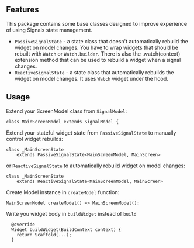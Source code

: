 ## Features

This package contains some base classes designed to improve experience of using Signals state
management.

- `PassiveSignalState` - a state class that doesn't automatically rebuild the widget on model changes. You have to wrap widgets that should be rebuilt with `Watch` or `Watch.builder`. There is also the .watch(context) extension method that can be used to rebuild a widget when a signal changes.
- `ReactiveSignalState` - a state class that automatically rebuilds the widget on model changes. It uses `Watch` widget under the hood.

## Usage

Extend your ScreenModel class from `SignalModel`:

```
class MainScreenModel extends SignalModel {
```

Extend your stateful widget state from `PassiveSignalState` to manually control widget rebuilds:

```
class _MainScreenState
    extends PassiveSignalState<MainScreenModel, MainScreen>
```

or `ReactiveSignalState` to automatically rebuild widget on model changes:

```
class _MainScreenState
    extends ReactiveSignalState<MainScreenModel, MainScreen>
```

Create Model instance in `createModel` function:

```
MainScreenModel createModel() => MainScreenModel();
```

Write you widget body in `buildWidget` instead of `build`

```
  @override
  Widget buildWidget(BuildContext context) {
  	return Scaffold(...);
  }
```